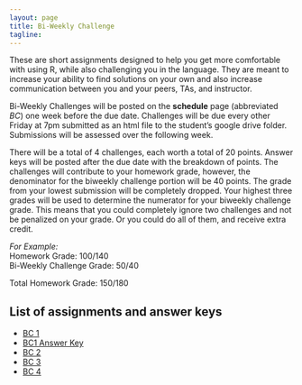 ```yaml
---
layout: page
title: Bi-Weekly Challenge
tagline:
---
```


These are short assignments designed to help you get more comfortable with using R, while also challenging you in the language. They are meant to increase your ability to find solutions on your own and also increase communication between you and your peers, TAs, and instructor.

Bi-Weekly Challenges will be posted on the **schedule** page (abbreviated *BC*) one week before the due date. Challenges will be due every other Friday at 7pm submitted as an html file to the student’s google drive folder. Submissions will be assessed over the following week.

There will be a total of 4 challenges, each worth a total of 20 points. Answer keys will be posted after the due date with the breakdown of points. The challenges will contribute to your homework grade, however, the denominator for the biweekly challenge portion will be 40 points. The grade from your lowest submission will be completely dropped. Your highest three grades will be used to determine the numerator for your biweekly challenge grade. This means that you could completely ignore two challenges and not be penalized on your grade. Or you could do all of them, and receive extra credit. 

_For Example:_  
Homework Grade: 100/140  
Bi-Weekly Challenge Grade: 50/40  

Total Homework Grade: 150/180

## List of assignments and answer keys

 - [BC 1](../assets/challenges/biweekly-challenge-1.pdf)
 - [BC1 Answer Key](../assets/challenges/biweekly-challenge-1-answers.pdf)
 - [BC 2](../assets/challenges/biweekly-challenge-2.pdf)
 - [BC 3](../assets/challenges/biweekly-challenge-3.pdf)
 - [BC 4](../assets/challenges/biweekly-challenge-4.pdf)

